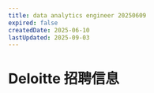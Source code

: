 ```yaml
---
title: data analytics engineer 20250609
expired: false
createdDate: 2025-06-10
lastUpdated: 2025-09-03
---
```


# Deloitte 招聘信息

<JobPostingTable job-posting-json-path="deloitte/data/data-analytics-engineer-20250609.json" />
